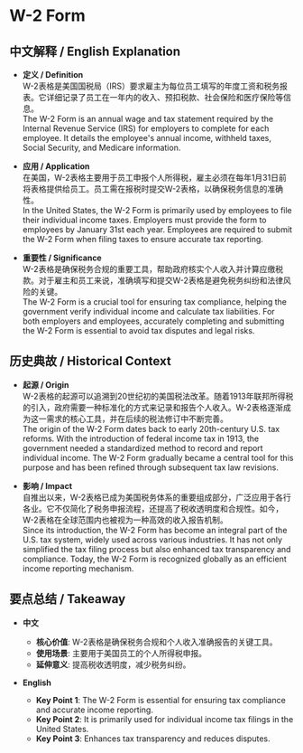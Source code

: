 # W-2 Form

## 中文解释 / English Explanation

* **定义 / Definition**  
  W-2表格是美国国税局（IRS）要求雇主为每位员工填写的年度工资和税务报表。它详细记录了员工在一年内的收入、预扣税款、社会保险和医疗保险等信息。  
  The W-2 Form is an annual wage and tax statement required by the Internal Revenue Service (IRS) for employers to complete for each employee. It details the employee's annual income, withheld taxes, Social Security, and Medicare information.

* **应用 / Application**  
  在美国，W-2表格主要用于员工申报个人所得税，雇主必须在每年1月31日前将表格提供给员工。员工需在报税时提交W-2表格，以确保税务信息的准确性。  
  In the United States, the W-2 Form is primarily used by employees to file their individual income taxes. Employers must provide the form to employees by January 31st each year. Employees are required to submit the W-2 Form when filing taxes to ensure accurate tax reporting.

* **重要性 / Significance**  
  W-2表格是确保税务合规的重要工具，帮助政府核实个人收入并计算应缴税款。对于雇主和员工来说，准确填写和提交W-2表格是避免税务纠纷和法律风险的关键。  
  The W-2 Form is a crucial tool for ensuring tax compliance, helping the government verify individual income and calculate tax liabilities. For both employers and employees, accurately completing and submitting the W-2 Form is essential to avoid tax disputes and legal risks.

## 历史典故 / Historical Context

* **起源 / Origin**  
  W-2表格的起源可以追溯到20世纪初的美国税法改革。随着1913年联邦所得税的引入，政府需要一种标准化的方式来记录和报告个人收入。W-2表格逐渐成为这一需求的核心工具，并在后续的税法修订中不断完善。  
  The origin of the W-2 Form dates back to early 20th-century U.S. tax reforms. With the introduction of federal income tax in 1913, the government needed a standardized method to record and report individual income. The W-2 Form gradually became a central tool for this purpose and has been refined through subsequent tax law revisions.

* **影响 / Impact**  
  自推出以来，W-2表格已成为美国税务体系的重要组成部分，广泛应用于各行各业。它不仅简化了税务申报流程，还提高了税收透明度和合规性。如今，W-2表格在全球范围内也被视为一种高效的收入报告机制。  
  Since its introduction, the W-2 Form has become an integral part of the U.S. tax system, widely used across various industries. It has not only simplified the tax filing process but also enhanced tax transparency and compliance. Today, the W-2 Form is recognized globally as an efficient income reporting mechanism.

## 要点总结 / Takeaway

* **中文**  
  - **核心价值**: W-2表格是确保税务合规和个人收入准确报告的关键工具。
  - **使用场景**: 主要用于美国员工的个人所得税申报。
  - **延伸意义**: 提高税收透明度，减少税务纠纷。

* **English**  
  - **Key Point 1**: The W-2 Form is essential for ensuring tax compliance and accurate income reporting.
  - **Key Point 2**: It is primarily used for individual income tax filings in the United States.
  - **Key Point 3**: Enhances tax transparency and reduces disputes.